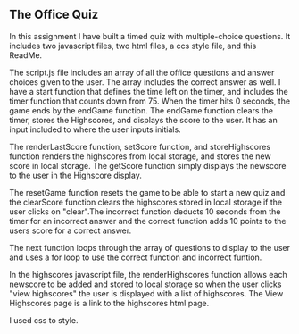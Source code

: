 ## The Office Quiz
In this assignment I have built a timed quiz with multiple-choice questions. It includes two javascript files, two html files, a ccs style file, and this ReadMe.

The script.js file includes an array of all the office questions and answer choices given to the user. The array includes the correct answer as well. I have a start function that defines the time left on the timer, and includes the timer function that counts down from 75. When the timer hits 0 seconds, the game ends by the endGame function. The endGame function clears the timer, stores the Highscores, and displays the score to the user. It has an input included to where the user inputs initials.

The renderLastScore function, setScore function, and storeHighscores function renders the highscores from local storage, and stores the new score in local storage. The getScore function simply displays the newscore to the user in the Highscore display.

The resetGame function resets the game to be able to start a new quiz and the clearScore function clears the highscores stored in local storage if the user clicks on "clear".The incorrect function deducts 10 seconds from the timer for an incorrect answer and the correct function adds 10 points to the users score for a correct answer.

The next function loops through the array of questions to display to the user and uses a for loop to use the correct function and incorrect funtion.

In the highscores javascript file, the renderHighscores function allows each newscore to be added and stored to local storage so when the user clicks "view highscores" the user is displayed with a list of highscores. The View Highscores page is a link to the highscores html page.

I used css to style.
